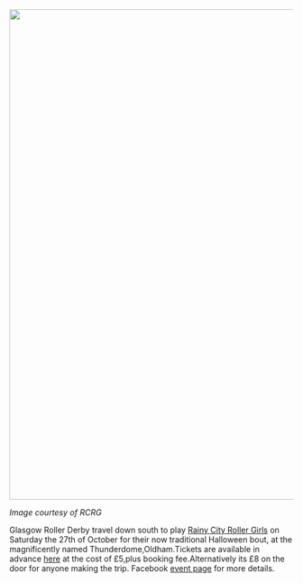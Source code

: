 <html><body><a href="http://scottishrollerderbyblog.com/2012/10/bout-halloween-web.jpg"><img src="http://scottishrollerderbyblog.com/2012/10/bout-halloween-web.jpg" alt="" title="bout-halloween-web" width="614" height="868" class="aligncenter size-full wp-image-1825"></a>

<em>Image courtesy of RCRG</em>

Glasgow Roller Derby travel down south to play <a href="http://www.rcrg.co.uk/">Rainy City Roller Girls</a> on Saturday the 27th of October for their now traditional Halloween bout, at the magnificently named Thunderdome,Oldham.Tickets are available in advance <a href="http://rcrgvsgrg.eventbrite.co.uk/">here</a> at the cost of £5,plus booking fee.Alternatively its £8 on the door for anyone making the trip.
Facebook <a href="http://www.facebook.com/events/301680869930247/?ref=ts&amp;fref=ts">event page</a> for more details.</body></html>
